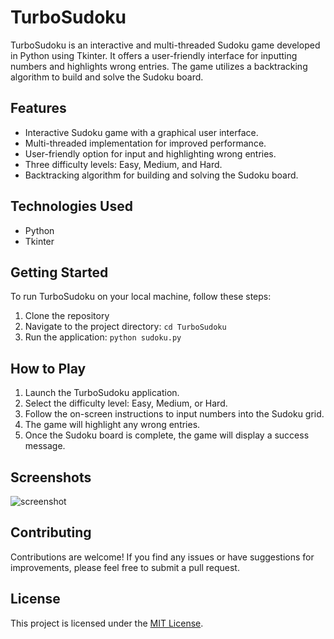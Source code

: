 # TurboSudoku

TurboSudoku is an interactive and multi-threaded Sudoku game developed in Python using Tkinter. It offers a user-friendly interface for inputting numbers and highlights wrong entries. The game utilizes a backtracking algorithm to build and solve the Sudoku board.

## Features

- Interactive Sudoku game with a graphical user interface.
- Multi-threaded implementation for improved performance.
- User-friendly option for input and highlighting wrong entries.
- Three difficulty levels: Easy, Medium, and Hard.
- Backtracking algorithm for building and solving the Sudoku board.

## Technologies Used

- Python
- Tkinter

## Getting Started

To run TurboSudoku on your local machine, follow these steps:

1. Clone the repository
2. Navigate to the project directory: `cd TurboSudoku`
3. Run the application: `python sudoku.py`

## How to Play

1. Launch the TurboSudoku application.
2. Select the difficulty level: Easy, Medium, or Hard.
3. Follow the on-screen instructions to input numbers into the Sudoku grid.
4. The game will highlight any wrong entries.
5. Once the Sudoku board is complete, the game will display a success message.

## Screenshots

![screenshot](screenshot.png)

## Contributing

Contributions are welcome! If you find any issues or have suggestions for improvements, please feel free to submit a pull request.

## License

This project is licensed under the [MIT License](LICENSE).
